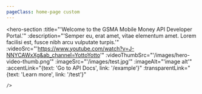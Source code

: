 ```yaml
---
pageClass: home-page custom
---
```



  <hero-section 
    :title="'Welcome to the GSMA Mobile Money API Developer Portal.'"
    :description="'Semper eu, erat amet, vitae elementum amet. Lorem facilisi est, fusce nibh arcu vulputate turpis.'"
    :videoSrc="'https://www.youtube.com/watch?v=J-NNYCAWxXg&ab_channel=YottoYotto'"
    :videoThumbSrc="'/images/hero-video-thumb.png'"
    :imageSrc="'/images/test.jpg'"
    :imageAlt="'image alt'" 
    :accentLink="{text: 'Go to API Docs', link: '/example'}"
    :transparentLink="{text: 'Learn more', link: '/test'}"
    
    />

